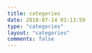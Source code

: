 ```yaml
---
title: categories
date: 2018-07-14 01:13:59
type: "categories"
layout: "categories"
comments: false
---
```

